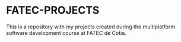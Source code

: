 # FATEC-PROJECTS
This is a repository with my projects created during the multiplatform software development course at FATEC de Cotia.
